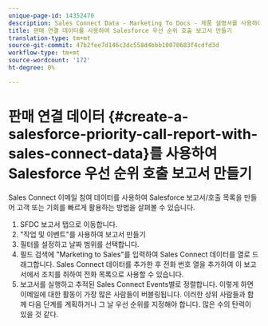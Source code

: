 ```yaml
---
unique-page-id: 14352470
description: Sales Connect Data - Marketing To Docs - 제품 설명서를 사용하여 Salesforce 우선 순위 호출 보고서 만들기
title: 판매 연결 데이터를 사용하여 Salesforce 우선 순위 호출 보고서 만들기
translation-type: tm+mt
source-git-commit: 47b2fee7d146c3dc558d4bbb10070683f4cdfd3d
workflow-type: tm+mt
source-wordcount: '172'
ht-degree: 0%

---
```



# 판매 연결 데이터 {#create-a-salesforce-priority-call-report-with-sales-connect-data}를 사용하여 Salesforce 우선 순위 호출 보고서 만들기

Sales Connect 이메일 참여 데이터를 사용하여 Salesforce 보고서/호출 목록을 만들어 고객 또는 기회를 빠르게 활용하는 방법을 살펴볼 수 있습니다.

1. SFDC 보고서 탭으로 이동합니다.
1. &quot;작업 및 이벤트&quot;를 사용하여 보고서 만들기
1. 필터를 설정하고 날짜 범위를 선택합니다.
1. 필드 검색에 &quot;Marketing to Sales&quot;를 입력하여 Sales Connect 데이터를 열로 드래그합니다. Sales Connect 데이터를 추가한 후 전화 번호 열을 추가하여 이 보고서에서 조치를 취하여 전화 목록으로 사용할 수 있습니다.
1. 보고서를 실행하고 추적된 Sales Connect Events별로 정렬합니다. 이렇게 하면 이메일에 대한 활동이 가장 많은 사람들이 버블링됩니다. 이러한 상위 사람들과 함께 다음 단계를 계획하거나 그 날 우선 순위를 지정해야 합니다. 많은 수의 탄력이 있을 것 같다.

